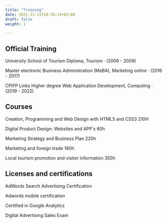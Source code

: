 ```yaml
---
title: "Training"
date: 2021-11-11T19:39:33+02:00
draft: false
weight: 1

---
```

## Official Training

University School of Tourism
Diploma, Tourism · (2006 - 2009)

Master electronic Business Administration (MeBA), Marketing
online · (2016 - 2017)

CPIFP Links
Higher degree Web Application Development, Computing · (2019 - 2022)

## Courses

Creation, Programming and Web Design with HTML5 and CSS3
210H

Digital Product Design: Websites and APP's
60h

Marketing Strategy and Business Plan
220h

Marketing and foreign trade
180h

Local tourism promotion and visitor information
350h

## Licenses and certifications

AdWords Search Advertising Certification

Adwords mobile certification

Certified in Google Analytics

Digital Advertising Sales Exam